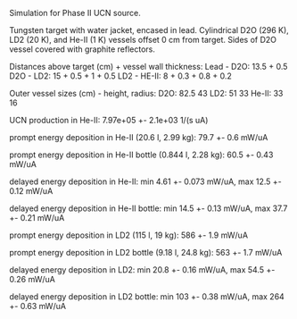 Simulation for Phase II UCN source.

Tungsten target with water jacket, encased in lead.
Cylindrical D2O (296 K), LD2 (20 K), and He-II (1 K) vessels offset 0 cm from target.
Sides of D2O vessel covered with graphite reflectors.

Distances above target (cm) + vessel wall thickness:
Lead - D2O: 13.5 + 0.5
D2O - LD2: 15 + 0.5 + 1 + 0.5
LD2 - HE-II: 8 + 0.3 + 0.8 + 0.2

Outer vessel sizes (cm) - height, radius:
D2O: 82.5 43
LD2: 51 33
He-II: 33 16

UCN production in He-II:
7.97e+05 +- 2.1e+03 1/(s uA)

prompt energy deposition in He-II (20.6 l, 2.99 kg):
79.7 +- 0.6 mW/uA

prompt energy deposition in He-II bottle (0.844 l, 2.28 kg):
60.5 +- 0.43 mW/uA

delayed energy deposition in He-II:
min 4.61 +- 0.073 mW/uA, max 12.5 +- 0.12 mW/uA

delayed energy deposition in He-II bottle:
min 14.5 +- 0.13 mW/uA, max 37.7 +- 0.21 mW/uA

prompt energy deposition in LD2 (115 l, 19 kg):
586 +- 1.9 mW/uA

prompt energy deposition in LD2 bottle (9.18 l, 24.8 kg):
563 +- 1.7 mW/uA

delayed energy deposition in LD2:
min 20.8 +- 0.16 mW/uA, max 54.5 +- 0.26 mW/uA

delayed energy deposition in LD2 bottle:
min 103 +- 0.38 mW/uA, max 264 +- 0.63 mW/uA

